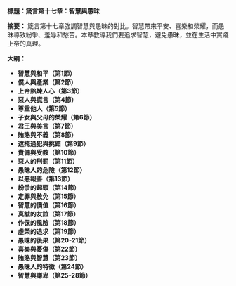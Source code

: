 **標題：箴言第十七章：智慧與愚昧**

**摘要：**
箴言第十七章強調智慧與愚昧的對比。智慧帶來平安、喜樂和榮耀，而愚昧導致紛爭、羞辱和愁苦。本章教導我們要追求智慧，避免愚昧，並在生活中實踐上帝的真理。

**大綱：**

* **智慧與和平（第1節）**
* **僕人與產業（第2節）**
* **上帝熬煉人心（第3節）**
* **惡人與謊言（第4節）**
* **尊重他人（第5節）**
* **子女與父母的榮耀（第6節）**
* **君王與美言（第7節）**
* **賄賂與不義（第8節）**
* **遮掩過犯與挑錯（第9節）**
* **責備與受教（第10節）**
* **惡人的刑罰（第11節）**
* **愚昧人的危險（第12節）**
* **以惡報善（第13節）**
* **紛爭的起頭（第14節）**
* **定罪與赦免（第15節）**
* **智慧的價值（第16節）**
* **真誠的友誼（第17節）**
* **作保的風險（第18節）**
* **虛榮的追求（第19節）**
* **愚昧的後果（第20-21節）**
* **喜樂與憂傷（第22節）**
* **賄賂與智慧（第23節）**
* **愚昧人的特徵（第24節）**
* **智慧與謙卑（第25-28節）**
